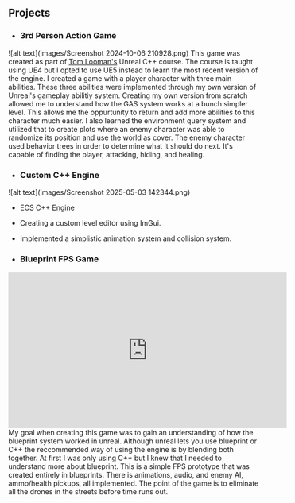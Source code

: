 ## **Projects**
- ### 3rd Person Action Game
![alt text](images/Screenshot 2024-10-06 210928.png)
This game was created as part of [Tom Looman's](https://www.tomlooman.com/) Unreal C++ course. The course is taught using UE4 but I opted to use UE5 instead to learn the most recent version of the engine. I created a game with a player character with three main abilities. These three abilities were implemented through my own version of Unreal's gameplay abilitiy system. Creating my own version from scratch allowed me to understand how the GAS system works at a bunch simpler level. This allows me the oppurtunity to return and add more abilities to this character much easier. I also learned the environment query system and utilized that to create plots where an enemy character was able to randomize its position and use the world as cover. The enemy character used behavior trees in order to determine what it should do next. It's capable of finding the player, attacking, hiding, and healing. 

- ### Custom C++ Engine
![alt text](images/Screenshot 2025-05-03 142344.png)
  - ECS C++ Engine
  - Creating a custom level editor using ImGui.
  - Implemented a simplistic animation system and collision system.

- ### Blueprint FPS Game
<iframe width="560" height="315"
  src="https://www.youtube.com/embed/otHC3OMmbFc"
  title="YouTube video player" frameborder="0"
  allow="accelerometer; autoplay; clipboard-write; encrypted-media; gyroscope; picture-in-picture; web-share"
  allowfullscreen>
</iframe>
My goal when creating this game was to gain an understanding of how the blueprint system worked in unreal. Although unreal lets you use blueprint or C++ the reccommended way of using the engine is by blending both together. At first I was only using C++ but I knew that I needed to understand more about blueprint. This is a simple FPS prototype that was created entirely in blueprints. There is animations, audio, and enemy AI, ammo/health pickups, all implemented. The point of the game is to eliminate all the drones in the streets before time runs out.
